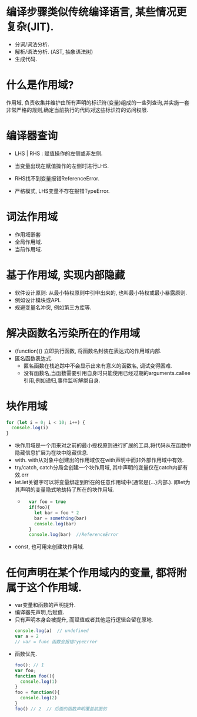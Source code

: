 # 编译步骤类似传统编译语言, 某些情况更复杂(JIT).

- 分词/词法分析.
- 解析/语法分析. (AST, 抽象语法树)
- 生成代码.


# 什么是作用域?

作用域, 负责收集并维护由所有声明的标识符(变量)组成的一些列查询,并实施一套非常严格的规则,确定当前执行的代码对这些标识符的访问权限.

# 编译器查询

- LHS | RHS : 赋值操作的左侧或非左侧.
- 当变量出现在赋值操作的左侧时进行LHS.
  
- RHS找不到变量报错ReferenceError.
- 严格模式, LHS变量不存在报错TypeError.

# 词法作用域

- 作用域嵌套
- 全局作用域.
- 当前作用域.


# 基于作用域, 实现内部隐藏

- 软件设计原则: 从最小特权原则中引申出来的, 也叫最小特权或最小暴露原则.
- 例如设计模块或API.
- 规避变量名冲突, 例如第三方库等.


# 解决函数名污染所在的作用域

- (function)() 立即执行函数, 将函数名封装在表达式的作用域内部.
- 匿名函数表达式.
  - 匿名函数在栈追踪中不会显示出来有意义的函数名, 调试变得困难.
  - 没有函数名,当函数需要引用自身时只能使用已经过期的arguments.callee引用,例如递归,事件监听解绑自身.


# 块作用域

```js
for (let i = 0; i < 10; i++) {
  console.log(i)
}
```
- 块作用域是一个用来对之前的最小授权原则进行扩展的工具,将代码从在函数中隐藏信息扩展为在块中隐藏信息.
- with. with从对象中创建出的作用域仅在with声明中而非外部作用域中有效.
- try/catch, catch分局会创建一个块作用域, 其中声明的变量仅在catch内部有效.err
- let.let关键字可以将变量绑定到所在的任意作用域中(通常是{...}内部.). 即let为其声明的变量隐式地劫持了所在的块作用域.
  - ```js
      var foo = true
      if(foo){
        let bar = foo * 2
        bar = something(bar)
        console.log(bar)
      }
      console.log(bar)  //ReferenceError
    ```
- const, 也可用来创建块作用域.


# 任何声明在某个作用域内的变量, 都将附属于这个作用域.
- var变量和函数的声明提升.
- 编译器先声明,后赋值.
- 只有声明本身会被提升, 而赋值或者其他运行逻辑会留在原地.
  ```js
  console.log(a)  // undefined
  var a = 2
  // var = func 函数会报错TypeError
  ```
- 函数优先.
  ```js
  foo(); // 1
  var foo;
  function foo(){
    console.log(1)
  } 
  foo = function(){
    console.log(2)
  }
  foo() // 2  // 后面的函数声明覆盖前面的
  ```